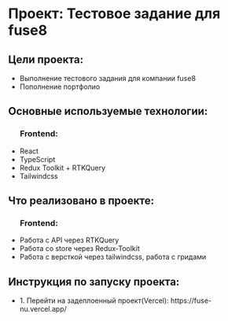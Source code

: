 <h1>Проект: Тестовое задание для fuse8</h1>

<h2>Цели проекта:</h2>
<ul>
  <li>Выполнение тестового задания для компании fuse8</li>
  <li>Пополнение портфолио</li>
</ul>
<h2>Основные используемые технологии:</h2>
<ul>
  <h3>Frontend:</h3>
  <li>React</li>
  <li>TypeScript</li>
  <li>Redux Toolkit + RTKQuery</li>
  <li>Tailwindcss</li>
</ul>
<h2>Что реализовано в проекте:</h2>
<ul>
  <h3>Frontend:</h3>
  <li>Работа с API через RTKQuery</li>
  <li>Работа со store через Redux-Toolkit</li>
  <li>Работа с версткой через tailwindcss, работа с гридами</li>
</ul>
<h2>Инструкция по запуску проекта:</h2>
<ul>
  <li>1. Перейти на задеплоенный проект(Vercel): https://fuse-nu.vercel.app/</li>
</ul>
